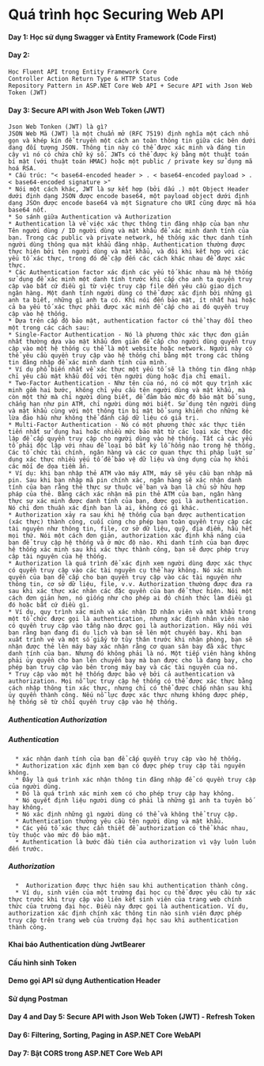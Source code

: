 # Quá trình học Securing Web API

 #### Day 1: Học sử dụng Swagger và Entity Framework (Code First)
 #### Day 2: 
    Học Fluent API trong Entity Framework Core 
    Controller Action Return Type & HTTP Status Code 
    Repository Pattern in ASP.NET Core Web API + Secure API with Json Web Token (JWT)
 #### Day 3: Secure API with Json Web Token (JWT)
    Json Web Tonken (JWT) là gì?
    JSON Web Mã (JWT) là một chuẩn mở (RFC 7519) định nghĩa một cách nhỏ gọn và khép kín để truyền một cách an toàn thông tin giữa các bên dưới dạng đối tượng JSON. Thông tin này có thể được xác minh và đáng tin cậy vì nó có chứa chữ ký số. JWTs có thể được ký bằng một thuật toán bí mật (với thuật toán HMAC) hoặc một public / private key sử dụng mã hoá RSA.
    * Cấu trúc: "< base64-encoded header > . < base64-encoded payload > . < base64-encoded signature >"
    * Nói một cách khác, JWT là sự kết hợp (bởi dấu .) một Object Header dưới định dạng JSON được encode base64, một payload object dưới định dạng JSOn được encode base64 và một Signature cho URI cũng được mã hóa base64 nốt.
    * So sánh giữa Authentication và Authorization
    * Authentication là về việc xác thực thông tin đăng nhập của bạn như Tên người dùng / ID người dùng và mật khẩu để xác minh danh tính của bạn. Trong các public và private network, hệ thống xác thực danh tính người dùng thông qua mật khẩu đăng nhập. Authentication thường được thực hiện bởi tên người dùng và mật khẩu, và đôi khi kết hợp với các yếu tố xác thực, trong đó đề cập đến các cách khác nhau để được xác thực.
    * Các Authentication factor xác định các yếu tố khác nhau mà hệ thống sử dụng để xác minh một danh tính trước khi cấp cho anh ta quyền truy cập vào bất cứ điều gì từ việc truy cập file đến yêu cầu giao dịch ngân hàng. Một danh tính người dùng có thể được xác định bởi những gì anh ta biết, những gì anh ta có. Khi nói đến bảo mật, ít nhất hai hoặc cả ba yếu tố xác thực phải được xác minh để cấp cho ai đó quyền truy cập vào hệ thống.
    * Dựa trên cấp độ bảo mật, authentication factor có thể thay đổi theo một trong các cách sau:
    * Single-Factor Authentication - Nó là phương thức xác thực đơn giản nhất thường dựa vào mật khẩu đơn giản để cấp cho người dùng quyền truy cập vào một hệ thống cụ thể là một website hoặc network. Người này có thể yêu cầu quyền truy cập vào hệ thống chỉ bằng một trong các thông tin đăng nhập để xác minh danh tính của mình.
    * Ví dụ phổ biến nhất về xác thực một yếu tố sẽ là thông tin đăng nhập chỉ yêu cầu mật khẩu đối với tên người dùng hoặc địa chỉ email.
    * Two-Factor Authentication - Như tên của nó, nó có một quy trình xác minh gồm hai bước, không chỉ yêu cầu tên người dùng và mật khẩu, mà còn một thứ mà chỉ người dùng biết, để đảm bảo mức độ bảo mật bổ sung, chẳng hạn như pin ATM, chỉ người dùng mới biết. Sử dụng tên người dùng và mật khẩu cùng với một thông tin bí mật bổ sung khiến cho những kẻ lừa đảo hầu như không thể đánh cắp dữ liệu có giá trị.
    * Multi-Factor Authentication - Nó có một phương thức xác thực tiên tiến nhất sử dụng hai hoặc nhiều mức bảo mật từ các loại xác thực độc lập để cấp quyền truy cập cho người dùng vào hệ thống. Tất cả các yếu tố phải độc lập với nhau để loại bỏ bất kỳ lỗ hổng nào trong hệ thống. Các tổ chức tài chính, ngân hàng và các cơ quan thực thi pháp luật sử dụng xác thực nhiều yếu tố để bảo vệ dữ liệu và ứng dụng của họ khỏi các mối đe dọa tiềm ẩn.
    * Ví dụ: khi bạn nhập thẻ ATM vào máy ATM, máy sẽ yêu cầu bạn nhập mã pin. Sau khi bạn nhập mã pin chính xác, ngân hàng sẽ xác nhận danh tính của bạn rằng thẻ thực sự thuộc về bạn và bạn là chủ sở hữu hợp pháp của thẻ. Bằng cách xác nhận mã pin thẻ ATM của bạn, ngân hàng thực sự xác minh được danh tính của bạn, được gọi là authentication. Nó chỉ đơn thuần xác định bạn là ai, không có gì khác.
    * Authorization xảy ra sau khi hệ thống của bạn được authentication (xác thực) thành công, cuối cùng cho phép bạn toàn quyền truy cập các tài nguyên như thông tin, file, cơ sở dữ liệu, quỹ, địa điểm, hầu hết mọi thứ. Nói một cách đơn giản, authorization xác định khả năng của bạn để truy cập hệ thống và ở mức độ nào. Khi danh tính của bạn được hệ thống xác minh sau khi xác thực thành công, bạn sẽ được phép truy cập tài nguyên của hệ thống.
    * Authorization là quá trình để xác định xem người dùng được xác thực có quyền truy cập vào các tài nguyên cụ thể hay không. Nó xác minh quyền của bạn để cấp cho bạn quyền truy cập vào các tài nguyên như thông tin, cơ sở dữ liệu, file, v.v. Authorization thường được đưa ra sau khi xác thực xác nhận các đặc quyền của bạn để thực hiện. Nói một cách đơn giản hơn, nó giống như cho phép ai đó chính thức làm điều gì đó hoặc bất cứ điều gì.
    * Ví dụ, quy trình xác minh và xác nhận ID nhân viên và mật khẩu trong một tổ chức được gọi là authentication, nhưng xác định nhân viên nào có quyền truy cập vào tầng nào được gọi là authorization. Hãy nói với bạn rằng bạn đang đi du lịch và bạn sẽ lên một chuyến bay. Khi bạn xuất trình vé và một số giấy tờ tùy thân trước khi nhận phòng, bạn sẽ nhận được thẻ lên máy bay xác nhận rằng cơ quan sân bay đã xác thực danh tính của bạn. Nhưng đó không phải là nó. Một tiếp viên hàng không phải ủy quyền cho bạn lên chuyến bay mà bạn được cho là đang bay, cho phép bạn truy cập vào bên trong máy bay và các tài nguyên của nó.
    * Truy cập vào một hệ thống được bảo vệ bởi cả authentication và authorization. Mọi nỗ lực truy cập hệ thống có thể được xác thực bằng cách nhập thông tin xác thực, nhưng chỉ có thể được chấp nhận sau khi ủy quyền thành công. Nếu nỗ lực được xác thực nhưng không được phép, hệ thống sẽ từ chối quyền truy cập vào hệ thống.
   ##### Authentication	Authorization
   ##### Authentication 
      * xác nhận danh tính của bạn để cấp quyền truy cập vào hệ thống.	
      * Authorization xác định xem bạn có được phép truy cập tài nguyên không.
      * Đây là quá trình xác nhận thông tin đăng nhập để có quyền truy cập của người dùng.	
      * Đó là quá trình xác minh xem có cho phép truy cập hay không.
      * Nó quyết định liệu người dùng có phải là những gì anh ta tuyên bố hay không.	
      * Nó xác định những gì người dùng có thể và không thể truy cập.
      * Authentication thường yêu cầu tên người dùng và mật khẩu.	
      * Các yếu tố xác thực cần thiết để authorization có thể khác nhau, tùy thuộc vào mức độ bảo mật.
      * Authentication là bước đầu tiên của authorization vì vậy luôn luôn đến trước.	
   ##### Authorization
      *  Authorization được thực hiện sau khi authentication thành công.
      * Ví dụ, sinh viên của một trường đại học cụ thể được yêu cầu tự xác thực trước khi truy cập vào liên kết sinh viên của trang web chính thức của trường đại học. Điều này được gọi là authentication.	Ví dụ, authorization xác định chính xác thông tin nào sinh viên được phép truy cập trên trang web của trường đại học sau khi authentication thành công.
   #### Khai báo Authentication dùng JwtBearer
   #### Cấu hình sinh Token
   #### Demo gọi API sử dụng Authentication Header
   #### Sử dụng Postman
#### Day 4 and Day 5: Secure API with Json Web Token (JWT) - Refresh Token
#### Day 6: Filtering, Sorting, Paging in ASP.NET Core WebAPI
#### Day 7: Bật CORS trong ASP.NET Core Web API
